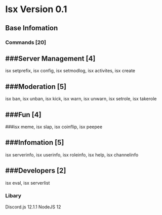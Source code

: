 # Isx Version 0.1

## Base Infomation

### Commands [20]

###Server Management [4]  
-----------------------
isx setprefix, isx config, isx setmodlog, isx activites, isx create

###Moderation [5]  
-----------------------
isx ban, isx unban, isx kick, isx warn, isx unwarn, isx setrole, isx takerole

###Fun [4]  
-----------------------
###isx meme, isx slap, isx coinflip, isx peepee

###Infomation [5]  
-----------------------
isx serverinfo, isx userinfo, isx roleinfo, isx help, isx channelinfo

###Developers [2]  
-----------------------
isx eval, isx serverlist

### Libary
Discord.js 12.1.1  NodeJS 12

